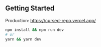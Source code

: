 ## Getting Started

Production: https://cursed-repo.vercel.app/

```bash
npm install && npm run dev
# or
yarn && yarn dev
```
